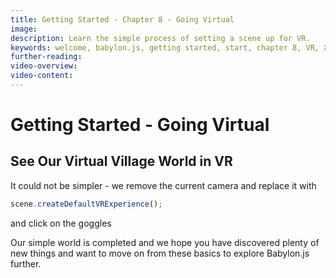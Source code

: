 ```yaml
---
title: Getting Started - Chapter 8 - Going Virtual
image: 
description: Learn the simple process of setting a scene up for VR.
keywords: welcome, babylon.js, getting started, start, chapter 8, VR, XR
further-reading:
video-overview:
video-content:
---
```



# Getting Started - Going Virtual

## See Our Virtual Village World in VR

It could not be simpler - we remove the current camera and replace it with

```javascript
scene.createDefaultVRExperience();
```

and click on the goggles

<Playground id="#KBS9I5#99" title="Setting Up VR" description="Set your scene up for VR with one line of code." image="/img/playgroundsAndNMEs/gettingStartedVR.jpg"/>

Our simple world is completed and we hope you have discovered plenty of new things and want to move on from these basics to explore Babylon.js further. 